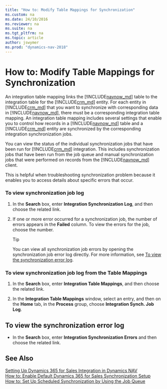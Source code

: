 ```yaml
---
title: "How to: Modify Table Mappings for Synchronization"
ms.custom: na
ms.date: 24/10/2016
ms.reviewer: na
ms.suite: na
ms.tgt_pltfrm: na
ms.topic: article
author: jswymer
ms.prod: "dynamics-nav-2018"
---
```

# How to: Modify Table Mappings for Synchronization
An integration table mapping links the [!INCLUDE[navnow_md](includes/navnow_md.md)] table to the integration table for the [!INCLUDE[crm_md](includes/crm_md.md)] entity. For each entity in [!INCLUDE[crm_md](includes/crm_md.md)] that you want to synchronize with corresponding data in [!INCLUDE[navnow_md](includes/navnow_md.md)], there must be a corresponding integration table mapping. An integration table mapping includes several settings that enable you to control how records in a [!INCLUDE[navnow_md](includes/navnow_md.md)] table and a [!INCLUDE[crm_md](includes/crm_md.md)] entity are synchronized by the corresponding integration synchronization jobs.  

You can view the status of the individual synchronization jobs that have been run for [!INCLUDE[crm_md](includes/crm_md.md)] integration. This includes synchronization jobs that have been run from the job queue and manual synchronization jobs that were performed on records from the [!INCLUDE[navnow_md](includes/navnow_md.md)] client.  

This is helpful when troubleshooting synchronization problem because it enables you to access details about specific errors that occur.  

### To view synchronization job log  
1.  In the **Search** box, enter **Integration Synchronization Log**, and then choose the related link.  

2.  If one or more error occurred for a synchronization job, the number of errors appears in the **Failed** column. To view the errors for the job, choose the number.  

    > [!TIP]  
    >  You can view all synchronization job errors by opening the synchronization job error log directly. For more information, see [To view the synchronization error log](How-to-View-Synchronization-Status.md#SynchErrorLog).  

### To view synchronization job log from the Table Mappings  

1.  In the **Search** box, enter **Integration Table Mappings**, and then choose the related link.  

2.  In the **Integration Table Mappings** window, select an entry, and then on the **Home** tab, in the **Process** group, choose **Integration Synch. Job Log**.  

##  <a name="SynchErrorLog"></a>To view the synchronization error log  

-   In the **Search** box, enter **Integration Synchronization Errors** and then choose the related link.  

## See Also  
[Setting Up Dynamics 365 for Sales Integration in Dynamics NAV](Setting-Up-Dynamics-CRM-Integration.md )   
 [How to: Enable Default Dynamics 365 for Sales Synchronization Setup](How-to-Enable-Default-Dynamics-CRM-Synchronization-Setup.md)   
 [How to: Set Up Scheduled Synchronization by Using the Job Queue](How-to-Set-Up-Scheduled-Synchronization-by-Using-the-Job-Queue.md)  
